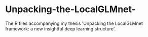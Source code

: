 # Unpacking-the-LocalGLMnet-
The R files accompanying my thesis 'Unpacking the LocalGLMnet framework: a new insightful deep learning structure'.
